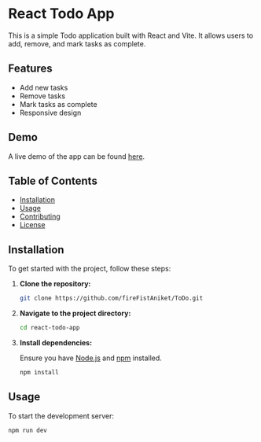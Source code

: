 # React Todo App

This is a simple Todo application built with React and Vite. It allows users to add, remove, and mark tasks as complete.

## Features

- Add new tasks
- Remove tasks
- Mark tasks as complete
- Responsive design

## Demo

A live demo of the app can be found [here](#).

## Table of Contents

- [Installation](#installation)
- [Usage](#usage)
- [Contributing](#contributing)
- [License](#license)

## Installation

To get started with the project, follow these steps:

1. **Clone the repository:**

    ```sh
    git clone https://github.com/fireFistAniket/ToDo.git
    ```

2. **Navigate to the project directory:**

    ```sh
    cd react-todo-app
    ```

3. **Install dependencies:**

    Ensure you have [Node.js](https://nodejs.org/) and [npm](https://www.npmjs.com/) installed.

    ```sh
    npm install
    ```

## Usage

To start the development server:

```sh
npm run dev

